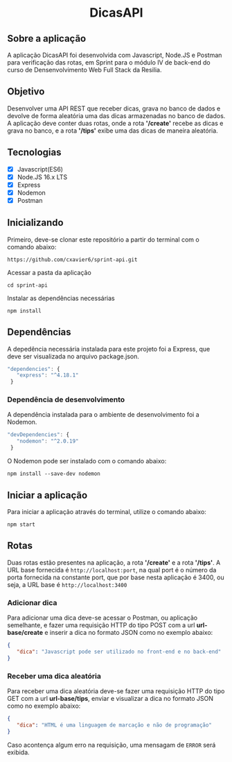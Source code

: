 <h1 align="center"> DicasAPI </h1>

## Sobre a aplicação

A aplicação DicasAPI foi desenvolvida com Javascript, Node.JS e Postman para verificação das rotas, em Sprint para o módulo IV de back-end do curso de Densenvolvimento Web Full Stack da Resilia.

## Objetivo

Desenvolver uma API REST que receber dicas, grava no banco de dados e devolve de forma aleatória uma das dicas armazenadas no banco de dados. A aplicação deve conter duas rotas, onde a rota <strong>'/create'</strong> recebe as dicas e grava no banco, e a rota <strong>'/tips'</strong> exibe uma das dicas de maneira aleatória.

## Tecnologias

- [X] Javascript(ES6)
- [X] Node.JS 16.x LTS
- [X] Express
- [X] Nodemon
- [X] Postman 

## Inicializando

Primeiro, deve-se clonar este repositório a partir do terminal com o comando abaixo:

```
https://github.com/cxavier6/sprint-api.git
```
Acessar a pasta da aplicação

```
cd sprint-api
```
Instalar as dependências necessárias

```
npm install
```

## Dependências
A depedência necessária instalada para este projeto foi a Express, que deve ser visualizada no arquivo package.json.
 
 ```javascript
 "dependencies": {
    "express": "^4.18.1"
  }
 ```
 
 ### Dependência de desenvolvimento
 
 A dependência instalada para o ambiente de desenvolvimento foi a Nodemon.
 
 ```javascript
 "devDependencies": {
    "nodemon": "^2.0.19"
  }
 ```
 
 O Nodemon pode ser instalado com o comando abaixo:
 
 ```
 npm install --save-dev nodemon
 ```
 
 ## Iniciar a aplicação
 
 Para iniciar a aplicação através do terminal, utilize o comando abaixo:
 
 ```
 npm start
 ```
 
 ## Rotas
 
 Duas rotas estão presentes na aplicação, a rota <strong>'/create'</strong> e a rota <strong>'/tips'</strong>. A URL base fornecida é `http://localhost:port`, na qual port é o número da porta fornecida na constante port, que por base nesta aplicação é 3400, ou seja, a URL base é `http://localhost:3400`
 
 ### Adicionar dica
 
 Para adicionar uma dica deve-se acessar o Postman, ou aplicação semelhante, e fazer uma requisição HTTP do tipo POST com a url <strong>url-base/create</strong> e inserir a dica no formato JSON como no exemplo abaixo:
 
 ```json
 {
    "dica": "Javascript pode ser utilizado no front-end e no back-end"
 }
 ```
 
 ### Receber uma dica aleatória
 
 Para receber uma dica aleatória deve-se fazer uma requisição HTTP do tipo GET com a url <strong>url-base/tips</strong>, enviar e visualizar a dica no formato JSON como no exemplo abaixo:
 
 ```json
 {
    "dica": "HTML é uma linguagem de marcação e não de programação"
 }
 ```
 
Caso acontença algum erro na requisição, uma mensagam de `ERROR` será exibida.
 
 
